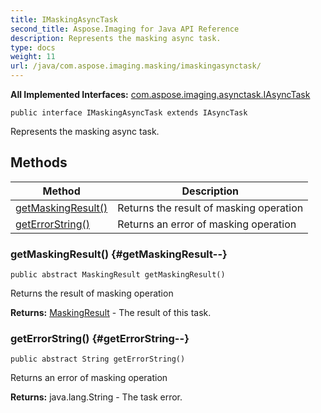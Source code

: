 ```yaml
---
title: IMaskingAsyncTask
second_title: Aspose.Imaging for Java API Reference
description: Represents the masking async task.
type: docs
weight: 11
url: /java/com.aspose.imaging.masking/imaskingasynctask/
---
```

**All Implemented Interfaces:**
[com.aspose.imaging.asynctask.IAsyncTask](../../com.aspose.imaging.asynctask/iasynctask)
```
public interface IMaskingAsyncTask extends IAsyncTask
```

Represents the masking async task.
## Methods

| Method | Description |
| --- | --- |
| [getMaskingResult()](#getMaskingResult--) | Returns the result of masking operation |
| [getErrorString()](#getErrorString--) | Returns an error of masking operation |
### getMaskingResult() {#getMaskingResult--}
```
public abstract MaskingResult getMaskingResult()
```


Returns the result of masking operation

**Returns:**
[MaskingResult](../../com.aspose.imaging.masking.result/maskingresult) - The result of this task.
### getErrorString() {#getErrorString--}
```
public abstract String getErrorString()
```


Returns an error of masking operation

**Returns:**
java.lang.String - The task error.
